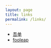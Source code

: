 ```yaml
---
layout: page
title: links
permalink: /links/
---
```


* [吾单](http://wudan.org)
* [fooleap](http://blog.fooleap.org) 
